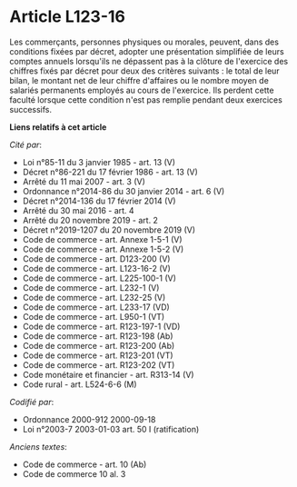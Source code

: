 # Article L123-16

Les commerçants, personnes physiques ou morales, peuvent, dans des conditions fixées par décret, adopter une présentation
simplifiée de leurs comptes annuels lorsqu'ils ne dépassent pas à la clôture de l'exercice des chiffres fixés par décret pour
deux des critères suivants : le total de leur bilan, le montant net de leur chiffre d'affaires ou le nombre moyen de salariés
permanents employés au cours de l'exercice. Ils perdent cette faculté lorsque cette condition n'est pas remplie pendant deux
exercices successifs.

**Liens relatifs à cet article**

_Cité par_:

  - Loi n°85-11 du 3 janvier 1985 - art. 13 (V)
  - Décret n°86-221 du 17 février 1986 - art. 13 (V)
  - Arrêté du 11 mai 2007 - art. 3 (V)
  - Ordonnance n°2014-86 du 30 janvier 2014 - art. 6 (V)
  - Décret n°2014-136 du 17 février 2014 (V)
  - Arrêté du 30 mai 2016 - art. 4
  - Arrêté du 20 novembre 2019 - art. 2
  - Décret n°2019-1207 du 20 novembre 2019 (V)
  - Code de commerce - art. Annexe 1-5-1 (V)
  - Code de commerce - art. Annexe 1-5-2 (V)
  - Code de commerce - art. D123-200 (V)
  - Code de commerce - art. L123-16-2 (V)
  - Code de commerce - art. L225-100-1 (V)
  - Code de commerce - art. L232-1 (V)
  - Code de commerce - art. L232-25 (V)
  - Code de commerce - art. L233-17 (VD)
  - Code de commerce - art. L950-1 (VT)
  - Code de commerce - art. R123-197-1 (VD)
  - Code de commerce - art. R123-198 (Ab)
  - Code de commerce - art. R123-200 (Ab)
  - Code de commerce - art. R123-201 (VT)
  - Code de commerce - art. R123-202 (VT)
  - Code monétaire et financier - art. R313-14 (V)
  - Code rural - art. L524-6-6 (M)

_Codifié par_:

  - Ordonnance 2000-912 2000-09-18
  - Loi n°2003-7 2003-01-03 art. 50 I (ratification)

_Anciens textes_:

  - Code de commerce - art. 10 (Ab)
  - Code de commerce 10 al. 3
